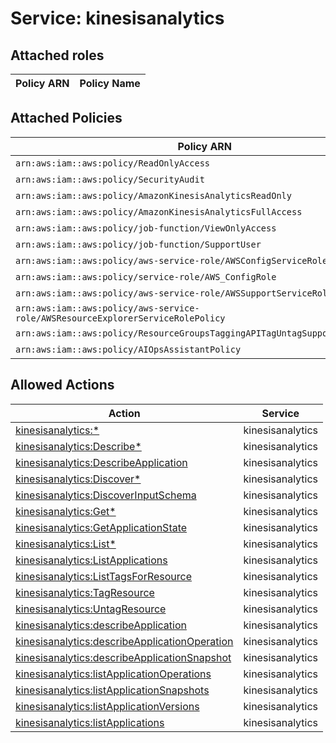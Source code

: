 # Service: kinesisanalytics

## Attached roles

| Policy ARN | Policy Name |
|------------|-------------|
## Attached Policies

| Policy ARN | Policy Name |
|------------|-------------|
| `arn:aws:iam::aws:policy/ReadOnlyAccess` | [ReadOnlyAccess](../policies.md#readonlyaccess) |
| `arn:aws:iam::aws:policy/SecurityAudit` | [SecurityAudit](../policies.md#securityaudit) |
| `arn:aws:iam::aws:policy/AmazonKinesisAnalyticsReadOnly` | [AmazonKinesisAnalyticsReadOnly](../policies.md#amazonkinesisanalyticsreadonly) |
| `arn:aws:iam::aws:policy/AmazonKinesisAnalyticsFullAccess` | [AmazonKinesisAnalyticsFullAccess](../policies.md#amazonkinesisanalyticsfullaccess) |
| `arn:aws:iam::aws:policy/job-function/ViewOnlyAccess` | [ViewOnlyAccess](../policies.md#viewonlyaccess) |
| `arn:aws:iam::aws:policy/job-function/SupportUser` | [SupportUser](../policies.md#supportuser) |
| `arn:aws:iam::aws:policy/aws-service-role/AWSConfigServiceRolePolicy` | [AWSConfigServiceRolePolicy](../policies.md#awsconfigservicerolepolicy) |
| `arn:aws:iam::aws:policy/service-role/AWS_ConfigRole` | [AWS_ConfigRole](../policies.md#aws_configrole) |
| `arn:aws:iam::aws:policy/aws-service-role/AWSSupportServiceRolePolicy` | [AWSSupportServiceRolePolicy](../policies.md#awssupportservicerolepolicy) |
| `arn:aws:iam::aws:policy/aws-service-role/AWSResourceExplorerServiceRolePolicy` | [AWSResourceExplorerServiceRolePolicy](../policies.md#awsresourceexplorerservicerolepolicy) |
| `arn:aws:iam::aws:policy/ResourceGroupsTaggingAPITagUntagSupportedResources` | [ResourceGroupsTaggingAPITagUntagSupportedResources](../policies.md#resourcegroupstaggingapitaguntagsupportedresources) |
| `arn:aws:iam::aws:policy/AIOpsAssistantPolicy` | [AIOpsAssistantPolicy](../policies.md#aiopsassistantpolicy) |

## Allowed Actions

| Action | Service |
|--------|---------|
| [kinesisanalytics:*](../actions.md#kinesisanalytics:all) | kinesisanalytics |
| [kinesisanalytics:Describe*](../actions.md#kinesisanalytics:describeall) | kinesisanalytics |
| [kinesisanalytics:DescribeApplication](../actions.md#kinesisanalytics:describeapplication) | kinesisanalytics |
| [kinesisanalytics:Discover*](../actions.md#kinesisanalytics:discoverall) | kinesisanalytics |
| [kinesisanalytics:DiscoverInputSchema](../actions.md#kinesisanalytics:discoverinputschema) | kinesisanalytics |
| [kinesisanalytics:Get*](../actions.md#kinesisanalytics:getall) | kinesisanalytics |
| [kinesisanalytics:GetApplicationState](../actions.md#kinesisanalytics:getapplicationstate) | kinesisanalytics |
| [kinesisanalytics:List*](../actions.md#kinesisanalytics:listall) | kinesisanalytics |
| [kinesisanalytics:ListApplications](../actions.md#kinesisanalytics:listapplications) | kinesisanalytics |
| [kinesisanalytics:ListTagsForResource](../actions.md#kinesisanalytics:listtagsforresource) | kinesisanalytics |
| [kinesisanalytics:TagResource](../actions.md#kinesisanalytics:tagresource) | kinesisanalytics |
| [kinesisanalytics:UntagResource](../actions.md#kinesisanalytics:untagresource) | kinesisanalytics |
| [kinesisanalytics:describeApplication](../actions.md#kinesisanalytics:describeapplication) | kinesisanalytics |
| [kinesisanalytics:describeApplicationOperation](../actions.md#kinesisanalytics:describeapplicationoperation) | kinesisanalytics |
| [kinesisanalytics:describeApplicationSnapshot](../actions.md#kinesisanalytics:describeapplicationsnapshot) | kinesisanalytics |
| [kinesisanalytics:listApplicationOperations](../actions.md#kinesisanalytics:listapplicationoperations) | kinesisanalytics |
| [kinesisanalytics:listApplicationSnapshots](../actions.md#kinesisanalytics:listapplicationsnapshots) | kinesisanalytics |
| [kinesisanalytics:listApplicationVersions](../actions.md#kinesisanalytics:listapplicationversions) | kinesisanalytics |
| [kinesisanalytics:listApplications](../actions.md#kinesisanalytics:listapplications) | kinesisanalytics |